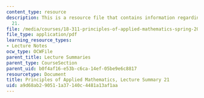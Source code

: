 ```yaml
---
content_type: resource
description: This is a resource file that contains information regarding lecture summary
  21.
file: /media/courses/18-311-principles-of-applied-mathematics-spring-2014/a9d68ab290511a37140c4481a13af1aa_MIT18_311S14_Lecture21.pdf
file_type: application/pdf
learning_resource_types:
- Lecture Notes
ocw_type: OCWFile
parent_title: Lecture Summaries
parent_type: CourseSection
parent_uid: b0f4af16-e53b-c6ca-14ef-05be9e6c8817
resourcetype: Document
title: Principles of Applied Mathematics, Lecture Summary 21
uid: a9d68ab2-9051-1a37-140c-4481a13af1aa
---
```

